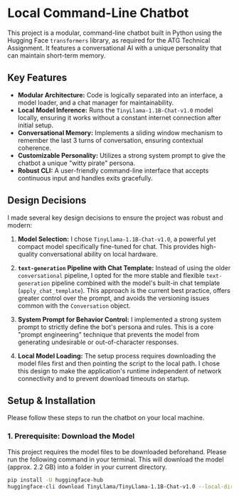 # Local Command-Line Chatbot

This project is a modular, command-line chatbot built in Python using the Hugging Face `transformers` library, as required for the ATG Technical Assignment. It features a conversational AI with a unique personality that can maintain short-term memory.

## Key Features

-   **Modular Architecture:** Code is logically separated into an interface, a model loader, and a chat manager for maintainability.
-   **Local Model Inference:** Runs the `TinyLlama-1.1B-Chat-v1.0` model locally, ensuring it works without a constant internet connection after initial setup.
-   **Conversational Memory:** Implements a sliding window mechanism to remember the last 3 turns of conversation, ensuring contextual coherence.
-   **Customizable Personality:** Utilizes a strong system prompt to give the chatbot a unique "witty pirate" persona.
-   **Robust CLI:** A user-friendly command-line interface that accepts continuous input and handles exits gracefully.

## Design Decisions

I made several key design decisions to ensure the project was robust and modern:

1.  **Model Selection:** I chose `TinyLlama-1.1B-Chat-v1.0`, a powerful yet compact model specifically fine-tuned for chat. This provides high-quality conversational ability on local hardware.

2.  **`text-generation` Pipeline with Chat Template:** Instead of using the older `conversational` pipeline, I opted for the more stable and flexible `text-generation` pipeline combined with the model's built-in chat template (`apply_chat_template`). This approach is the current best practice, offers greater control over the prompt, and avoids the versioning issues common with the `Conversation` object.

3.  **System Prompt for Behavior Control:** I implemented a strong system prompt to strictly define the bot's persona and rules. This is a core "prompt engineering" technique that prevents the model from generating undesirable or out-of-character responses.

4.  **Local Model Loading:** The setup process requires downloading the model files first and then pointing the script to the local path. I chose this design to make the application's runtime independent of network connectivity and to prevent download timeouts on startup.

## Setup & Installation

Please follow these steps to run the chatbot on your local machine.

### 1. Prerequisite: Download the Model

This project requires the model files to be downloaded beforehand. Please run the following command in your terminal. This will download the model (approx. 2.2 GB) into a folder in your current directory.

```bash
pip install -U huggingface-hub
huggingface-cli download TinyLlama/TinyLlama-1.1B-Chat-v1.0 --local-dir TinyLlama-1.1B-Chat-v1.0 --local-dir-use-symlinks False